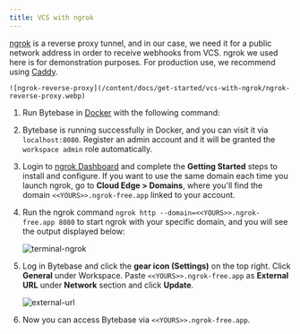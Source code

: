 ```yaml
---
title: VCS with ngrok
---
```


[ngrok](https://ngrok.com/) is a reverse proxy tunnel, and in our case, we need it for a public network address in order to receive webhooks from VCS. ngrok we used here is for demonstration purposes. For production use, we recommend using [Caddy](https://caddyserver.com/).

    ![ngrok-reverse-proxy](/content/docs/get-started/vcs-with-ngrok/ngrok-reverse-proxy.webp)

1. Run Bytebase in [Docker](https://www.docker.com/) with the following command:

   <IncludeBlock url="/docs/get-started/install/terminal-docker-run"></IncludeBlock>

1. Bytebase is running successfully in Docker, and you can visit it via `localhost:8080`. Register an admin account and it will be granted the `workspace admin` role automatically.

1. Login to [ngrok Dashboard](https://dashboard.ngrok.com/get-started/setup) and complete the **Getting Started** steps to install and configure. If you want to use the same domain each time you launch ngrok, go to **Cloud Edge > Domains**, where you'll find the domain `<<YOURS>>.ngrok-free.app` linked to your account.

1. Run the ngrok command `ngrok http --domain=<<YOURS>>.ngrok-free.app 8080` to start ngrok with your specific domain, and you will see the output displayed below:
   
   ![terminal-ngrok](/content/docs/get-started/vcs-with-ngrok/ngrok-terminal.webp)

1. Log in Bytebase and click the **gear icon (Settings)** on the top right. Click **General** under Workspace. Paste `<<YOURS>>.ngrok-free.app` as **External URL** under **Network** section and click **Update**.

   ![external-url](/content/docs/get-started/vcs-with-ngrok/bb-external-url.webp)

1. Now you can access Bytebase via `<<YOURS>>.ngrok-free.app`.
